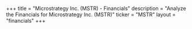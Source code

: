+++
title = "Microstrategy Inc. (MSTR) - Financials"
description = "Analyze the Financials for Microstrategy Inc. (MSTR)"
ticker = "MSTR"
layout = "financials"
+++

